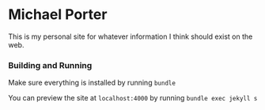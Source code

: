 Michael Porter
==============

This is my personal site for whatever information I think should exist on the web.

### Building and Running
Make sure everything is installed by running ```bundle```

You can preview the site at ```localhost:4000``` by running ```bundle exec jekyll s```